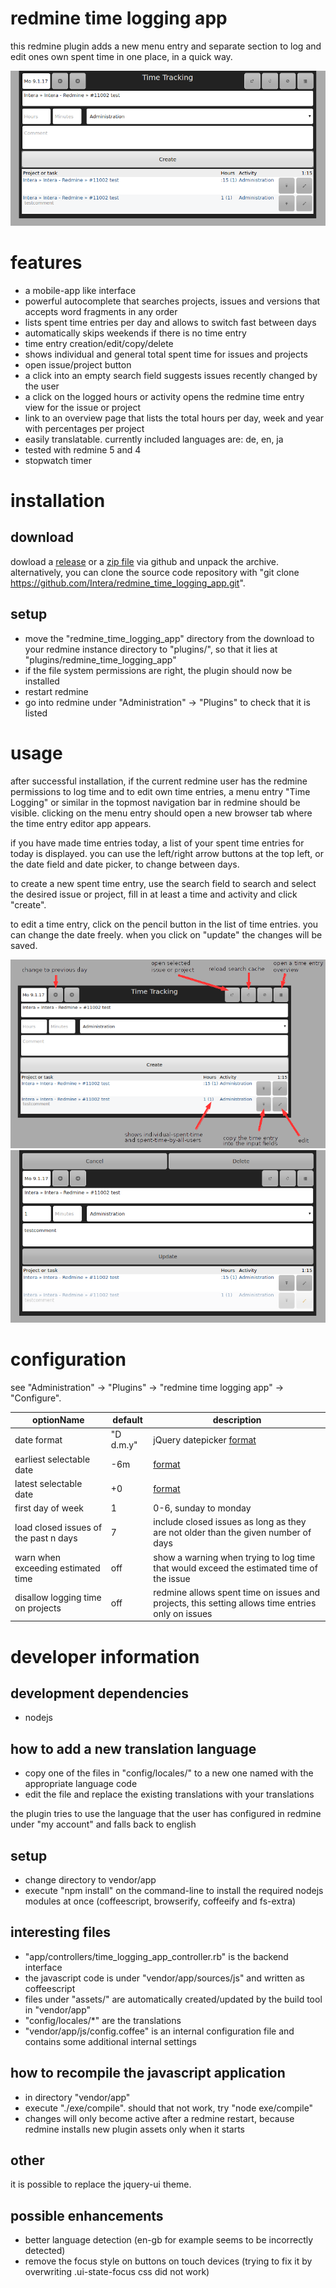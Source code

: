 # redmine time logging app
this redmine plugin adds a new menu entry and separate section to log and edit ones own spent time in one place, in a quick way.

![screenshot-1](other/screenshots/1484135564.png?raw=true)

# features
* a mobile-app like interface
* powerful autocomplete that searches projects, issues and versions that accepts word fragments in any order
* lists spent time entries per day and allows to switch fast between days
* automatically skips weekends if there is no time entry
* time entry creation/edit/copy/delete
* shows individual and general total spent time for issues and projects
* open issue/project button
* a click into an empty search field suggests issues recently changed by the user
* a click on the logged hours or activity opens the redmine time entry view for the issue or project
* link to an overview page that lists the total hours per day, week and year with percentages per project
* easily translatable. currently included languages are: de, en, ja
* tested with redmine 5 and 4
* stopwatch timer

# installation
## download
dowload a [release](https://github.com/Intera/redmine_time_logging_app/releases) or a [zip file](https://github.com/Intera/redmine_time_logging_app/archive/master.zip) via github and unpack the archive.
alternatively, you can clone the source code repository with "git clone https://github.com/Intera/redmine_time_logging_app.git".

## setup
* move the "redmine_time_logging_app" directory from the download to your redmine instance directory to "plugins/", so that it lies at "plugins/redmine_time_logging_app"
* if the file system permissions are right, the plugin should now be installed
* restart redmine
* go into redmine under "Administration" -> "Plugins" to check that it is listed

# usage
after successful installation, if the current redmine user has the redmine permissions to log time and to edit own time entries, a menu entry "Time Logging" or similar in the topmost navigation bar in redmine should be visible.
clicking on the menu entry should open a new browser tab where the time entry editor app appears.

if you have made time entries today, a list of your spent time entries for today is displayed.
you can use the left/right arrow buttons at the top left, or the date field and date picker, to change between days.

to create a new spent time entry, use the search field to search and select the desired issue or project, fill in at least a time and activity and click "create".

to edit a time entry, click on the pencil button in the list of time entries. you can change the date freely. when you click on "update" the changes will be saved.

![screenshot-2](other/screenshots/arrows.png?raw=true)
![screenshot-3](other/screenshots/1484135578.png?raw=true)

# configuration
see "Administration" -> "Plugins" -> "redmine time logging app" -> "Configure".

|optionName|default|description|
----|----|----
|date format|"D d.m.y"|jQuery datepicker [format](https://api.jqueryui.com/datepicker/#utility-formatDate)|
|earliest selectable date|-6m|[format](https://api.jqueryui.com/datepicker/#option-minDate)|
|latest selectable date|+0|[format](https://api.jqueryui.com/datepicker/#option-minDate)|
|first day of week|1|0-6, sunday to monday|
|load closed issues of the past n days|7|include closed issues as long as they are not older than the given number of days|
|warn when exceeding estimated time|off|show a warning when trying to log time that would exceed the estimated time of the issue|
|disallow logging time on projects|off|redmine allows spent time on issues and projects, this setting allows time entries only on issues|

# developer information
## development dependencies
* nodejs

## how to add a new translation language
* copy one of the files in "config/locales/" to a new one named with the appropriate language code
* edit the file and replace the existing translations with your translations

the plugin tries to use the language that the user has configured in redmine under "my account" and falls back to english
## setup
* change directory to vendor/app
* execute "npm install" on the command-line to install the required nodejs modules at once (coffeescript, browserify, coffeeify and fs-extra)

## interesting files
* "app/controllers/time_logging_app_controller.rb" is the backend interface
* the javascript code is under "vendor/app/sources/js" and written as coffeescript
* files under "assets/" are automatically created/updated by the build tool in "vendor/app"
* "config/locales/*" are the translations
* "vendor/app/js/config.coffee" is an internal configuration file and contains some additional internal settings

## how to recompile the javascript application
* in directory "vendor/app"
* execute "./exe/compile". should that not work, try "node exe/compile"
* changes will only become active after a redmine restart, because redmine installs new plugin assets only when it starts

## other
it is possible to replace the jquery-ui theme.

## possible enhancements
* better language detection (en-gb for example seems to be incorrectly detected)
* remove the focus style on buttons on touch devices (trying to fix it by overwriting .ui-state-focus css did not work)
